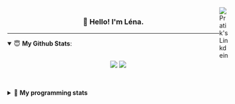 <!--
<a href="https://twitter.com" target="_blank" rel="nofollow">
 <img align="right" alt="Pratik's Twitter" width="22px" src="https://cdn.jsdelivr.net/npm/simple-icons@v3/icons/twitter.svg" />
</a> 

-->
<a href="https://www.linkedin.com/in/lenagiacalone/" target="_blank" rel="nofollow">
 <img align="right" alt="Pratik's Linkdein" width="22px" src="https://cdn.jsdelivr.net/npm/simple-icons@v3/icons/linkedin.svg" />
</a>



<h3 align="center">👋 Hello! I'm Léna.</h3>

---

<!--
**lgiacalo/lgiacalo** is a ✨ _special_ ✨ repository because its `README.md` (this file) appears on your GitHub profile.

Here are some ideas to get you started:

- 🔭 I’m currently working on ...
- 🌱 I’m currently learning ...
- 👯 I’m looking to collaborate on ...
- 🤔 I’m looking for help with ...
- 💬 Ask me about ...
- 📫 How to reach me: ...
- 😄 Pronouns: ...
- ⚡ Fun fact: ...
-->

<details open>
 <summary> 😇 <b>My Github Stats</b>: </summary>
<br>
<p align = "center">
  <img src = "https://github-readme-stats.vercel.app/api?username=lgiacalo&show_icons=true&theme=nord" width="420">
  <img src = "https://github-readme-stats.vercel.app/api/top-langs/?username=lgiacalo&layout=compact&theme=nord">
</p>
 
<br>
<p align = "center">
  <imp src = "https://github-readme-stats.vercel.app/api/wakatime?username=lgiacalo&theme=nord">
</p>

</details>

<details>
 <summary>🤖 <b>My programming stats</b></summary>
 <br>
 
<!--START_SECTION:waka-->
![Lines of code](https://img.shields.io/badge/From%20Hello%20World%20I%27ve%20Written-956132%20lines%20of%20code-blue)

**🐱 My Github Data** 

> 🏆 628 Contributions in the Year 2021
 > 
> 📦 296.9 kB Used in Github's Storage 
 > 
> 🚫 Not Opted to Hire
 > 
> 📜 44 Public Repositories 
 > 
> 🔑 32 Private Repositories  
 > 
**I'm an Early 🐤** 

```text
🌞 Morning    172 commits    ███░░░░░░░░░░░░░░░░░░░░░░   14.58% 
🌆 Daytime    463 commits    █████████░░░░░░░░░░░░░░░░   39.24% 
🌃 Evening    435 commits    █████████░░░░░░░░░░░░░░░░   36.86% 
🌙 Night      110 commits    ██░░░░░░░░░░░░░░░░░░░░░░░   9.32%

```
📅 **I'm Most Productive on Thursday** 

```text
Monday       173 commits    ███░░░░░░░░░░░░░░░░░░░░░░   14.66% 
Tuesday      161 commits    ███░░░░░░░░░░░░░░░░░░░░░░   13.64% 
Wednesday    217 commits    ████░░░░░░░░░░░░░░░░░░░░░   18.39% 
Thursday     255 commits    █████░░░░░░░░░░░░░░░░░░░░   21.61% 
Friday       181 commits    ███░░░░░░░░░░░░░░░░░░░░░░   15.34% 
Saturday     73 commits     █░░░░░░░░░░░░░░░░░░░░░░░░   6.19% 
Sunday       120 commits    ██░░░░░░░░░░░░░░░░░░░░░░░   10.17%

```


📊 **This Week I Spent My Time On** 

```text
⌚︎ Time Zone: Europe/Paris

💬 Programming Languages: 
JavaScript               25 hrs 52 mins      ███████████████████░░░░░░   79.23% 
Other                    2 hrs 10 mins       █░░░░░░░░░░░░░░░░░░░░░░░░   6.68% 
JSON                     1 hr 50 mins        █░░░░░░░░░░░░░░░░░░░░░░░░   5.64% 
CSV                      1 hr 42 mins        █░░░░░░░░░░░░░░░░░░░░░░░░   5.24% 
Markdown                 31 mins             ░░░░░░░░░░░░░░░░░░░░░░░░░   1.6%

🔥 Editors: 
VS Code                  32 hrs 39 mins      █████████████████████████   100.0%

🐱‍💻 Projects: 
pappers-engine           20 hrs 43 mins      ███████████████░░░░░░░░░░   63.49% 
script-pappers           8 hrs 13 mins       ██████░░░░░░░░░░░░░░░░░░░   25.17% 
Unknown Project          1 hr 52 mins        █░░░░░░░░░░░░░░░░░░░░░░░░   5.73% 
pappers-importers        58 mins             ░░░░░░░░░░░░░░░░░░░░░░░░░   2.99% 
works                    31 mins             ░░░░░░░░░░░░░░░░░░░░░░░░░   1.6%

💻 Operating System: 
Mac                      32 hrs 39 mins      █████████████████████████   100.0%

```

**I Mostly Code in C** 

```text
C                        26 repos            ████████░░░░░░░░░░░░░░░░░   33.33% 
JavaScript               13 repos            ████░░░░░░░░░░░░░░░░░░░░░   16.67% 
HTML                     8 repos             ██░░░░░░░░░░░░░░░░░░░░░░░   10.26% 
Shell                    8 repos             ██░░░░░░░░░░░░░░░░░░░░░░░   10.26% 
C++                      4 repos             █░░░░░░░░░░░░░░░░░░░░░░░░   5.13%

```


**Timeline**

![Chart not found](https://raw.githubusercontent.com/lgiacalo/lgiacalo/main/charts/bar_graph.png) 


<!--END_SECTION:waka-->

</details>
